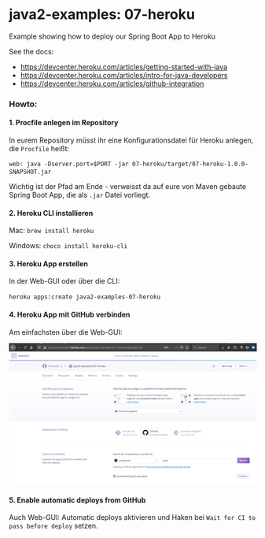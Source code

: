 # java2-examples: 07-heroku
Example showing how to deploy our Spring Boot App to Heroku



See the docs: 
* https://devcenter.heroku.com/articles/getting-started-with-java
* https://devcenter.heroku.com/articles/intro-for-java-developers
* https://devcenter.heroku.com/articles/github-integration 


### Howto:

#### 1. Procfile anlegen im Repository

In eurem Repository müsst ihr eine Konfigurationsdatei für Heroku anlegen, die `Procfile` heißt:

```
web: java -Dserver.port=$PORT -jar 07-heroku/target/07-heroku-1.0.0-SNAPSHOT.jar
```

Wichtig ist der Pfad am Ende - verweisst da auf eure von Maven gebaute Spring Boot App, die als `.jar` Datei vorliegt.


#### 2. Heroku CLI installieren 

Mac: `brew install heroku`

Windows: `choco install heroku-cli`


#### 3. Heroku App erstellen

In der Web-GUI oder über die CLI:

`heroku apps:create java2-examples-07-heroku`


#### 4. Heroku App mit GitHub verbinden

Am einfachsten über die Web-GUI:

![heroku-connect-github](heroku-connect-github.png)


#### 5. Enable automatic deploys from GitHub

Auch Web-GUI: Automatic deploys aktivieren und Haken bei `Wait for CI to pass before deploy` setzen.